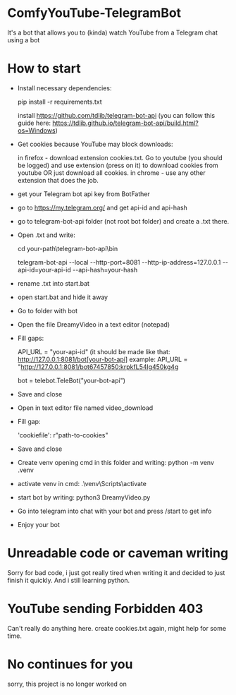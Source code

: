 # ComfyYouTube-TelegramBot
It's a bot that allows you to (kinda) watch YouTube from a Telegram chat using a bot


# How to start
- Install necessary dependencies:
  
    pip install -r requirements.txt
  
    install https://github.com/tdlib/telegram-bot-api  (you can follow this guide here: https://tdlib.github.io/telegram-bot-api/build.html?os=Windows)
- Get cookies because YouTube may block downloads:
  
    in firefox - download extension cookies.txt. Go to youtube (you should be logged) and use extension (press on it) to download cookies from youtube OR just download all cookies. in chrome - use any other extension that does the job.
- get your Telegram bot api key from BotFather
- go to https://my.telegram.org/ and get api-id and api-hash
- go to telegram-bot-api folder (not root bot folder) and create a .txt there.
- Open  .txt and write:
  
    cd your-path\telegram-bot-api\bin
  
    telegram-bot-api --local --http-port=8081 --http-ip-address=127.0.0.1 --api-id=your-api-id --api-hash=your-hash
- rename .txt into start.bat
- open start.bat and hide it away
- Go to folder with bot
- Open the file DreamyVideo in a text editor (notepad)
- Fill gaps:
  
    API_URL = "your-api-id" (it should be made like that: http://127.0.0.1:8081/bot[your-bot-api] example: API_URL = "http://127.0.0.1:8081/bot67457850:krpkfL54lg450kg4g
  
    bot = telebot.TeleBot("your-bot-api")
- Save and close
- Open in text editor file named video_download
- Fill gap:
  
    'cookiefile': r"path-to-cookies"
- Save and close
- Create venv opening cmd in this folder and writing: python -m venv .venv
- activate venv in cmd: .\venv\Scripts\activate
- start bot by writing: python3 DreamyVideo.py
- Go into telegram into chat with your bot and press /start to get info
- Enjoy your bot

# Unreadable code or caveman writing
Sorry for bad code, i just got really tired when writing it and decided to just finish it quickly. And i still learning python.

# YouTube sending Forbidden 403
Can't really do anything here. create cookies.txt again, might help for some time.


# No continues for you
sorry, this project is no longer worked on
